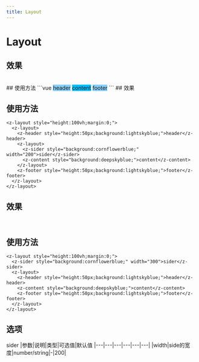 ```yaml
---
title: Layout
---
```

# Layout

## 效果
<br/>
<ClientOnly>
  <layout-demo></layout-demo>
</ClientOnly>
## 使用方法
```vue
<z-layout style="height:100vh;margin:0;">
  <z-header style="height:50px;background:lightskyblue;">header</z-header>
  <z-content style="background:deepskyblue;">content</z-content>
  <z-footer style="height:50px;background:lightskyblue;">footer</z-footer>
</z-layout>   
```
## 效果
<br/>
<ClientOnly>
  <gride-demo2></gride-demo2>
</ClientOnly>

## 使用方法
```vue
<z-layout style="height:100vh;margin:0;">
  <z-layout>
    <z-header style="height:50px;background:lightskyblue;">header</z-header>
    <z-layout>
      <z-sider style="background:cornflowerblue;" width="200">sider</z-sider>
      <z-content style="background:deepskyblue;">content</z-content>
    </z-layout>
    <z-footer style="height:50px;background:lightskyblue;">footer</z-footer>
  </z-layout>
</z-layout> 
```
## 效果
<br/>
<ClientOnly>
  <gride-demo3></gride-demo3>
</ClientOnly>

## 使用方法
```vue
<z-layout style="height:100vh;margin:0;">
  <z-sider style="background:cornflowerblue;" width="300">sider</z-sider>
  <z-layout>
    <z-header style="height:50px;background:lightskyblue;">header</z-header>
    <z-content style="background:deepskyblue;">content</z-content>
    <z-footer style="height:50px;background:lightskyblue;">footer</z-footer>
  </z-layout>
</z-layout> 
```
## 选项
sider
|参数|说明|类型|可选值|默认值
|---|---|---|---|---|---|
|width|side的宽度|number/string|-|200|